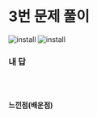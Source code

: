 # 3번 문제 풀이
![install](https://user-images.githubusercontent.com/81015704/118265049-a00a1500-b4f3-11eb-9df5-899ec5ea2036.png)
![install](https://user-images.githubusercontent.com/81015704/118265103-ae583100-b4f3-11eb-93e8-f44e1106971f.png)


### 내 답
<pre><code>

</code></pre>


#### 느낀점(배운점)
